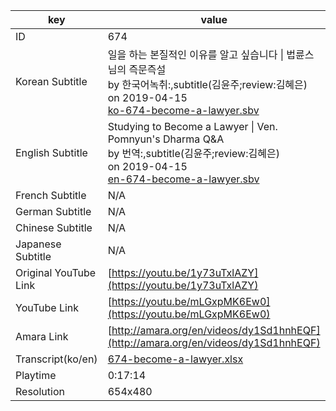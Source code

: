 |  key  |  value  |
|-------|---------|
| ID            | 674 |
| Korean Subtitle | 일을 하는 본질적인 이유를 알고 싶습니다 \| 법륜스님의 즉문즉설<br>by 한국어녹취:,subtitle(김윤주;review:김혜은)<br>on 2019-04-15<br>[ko-674-become-a-lawyer.sbv](https://github.com/jungtosociety/dharma-qna/raw/master/sub/674/ko-674-become-a-lawyer.sbv)<br>|
| English Subtitle | Studying to Become a Lawyer \| Ven. Pomnyun's Dharma Q&A<br>by 번역:,subtitle(김윤주;review:김혜은)<br>on 2019-04-15<br>[en-674-become-a-lawyer.sbv](https://github.com/jungtosociety/dharma-qna/raw/master/sub/674/en-674-become-a-lawyer.sbv)<br>|
| French Subtitle | N/A |
| German Subtitle | N/A |
| Chinese Subtitle | N/A |
| Japanese Subtitle | N/A |
| Original YouTube Link  | [https://youtu.be/1y73uTxlAZY](https://youtu.be/1y73uTxlAZY) |
| YouTube Link  | [https://youtu.be/mLGxpMK6Ew0](https://youtu.be/mLGxpMK6Ew0) |
| Amara Link    | [http://amara.org/en/videos/dy1Sd1hnhEQF](http://amara.org/en/videos/dy1Sd1hnhEQF) |
| Transcript(ko/en) | [674-become-a-lawyer.xlsx](https://github.com/jungtosociety/dharma-qna/raw/master/sub/674/674-become-a-lawyer.xlsx) |
| Playtime | 0:17:14 |
| Resolution | 654x480|
